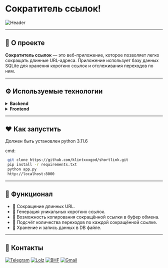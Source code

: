# Сократитель ссылок!
![Header](https://i.ibb.co/pJwpFyB/Screenshot-2.png)

---

## 🖤 О проекте

**Сократитель ссылок** — это веб-приложение, которое позволяет легко сокращать длинные URL-адреса. Приложение использует базу данных SQLite для хранения коротких ссылок и отслеживания переходов по ним. 

---

## ⚙️ Используемые технологии

<details>
  <summary><strong>Backend</strong></summary>

  ![Python](https://img.shields.io/badge/python-%23000000.svg?style=for-the-badge&logo=python&logoColor=white)  ![Quart](https://img.shields.io/badge/Quart-%23000000.svg?style=for-the-badge&logo=python&logoColor=white)  ![SQLite](https://img.shields.io/badge/SQLite-%23000000.svg?style=for-the-badge&logo=sqlite&logoColor=white)

</details>

<details>
  <summary><strong>Frontend</strong></summary>

  ![HTML5](https://img.shields.io/badge/html5-%23000000.svg?style=for-the-badge&logo=html5&logoColor=white)  ![CSS3](https://img.shields.io/badge/css3-%23000000.svg?style=for-the-badge&logo=css3&logoColor=white)  ![JavaScript](https://img.shields.io/badge/javascript-%23000000.svg?style=for-the-badge&logo=javascript&logoColor=white)
</details>

---

## ♥️ Как запустить

Должен быть установлен python 3.11.6

cmd:

   ```bash
    git clone https://github.com/klintxxxgod/shortlink.git
    pip install -r requirements.txt
    python app.py
    http://localhost:8000
  ```

---

## 🖤 Функционал

- 💨 Сокращение длинных URL.
- 💨 Генерация уникальных коротких ссылок.
- 💨 Возможность копирования сокращённой ссылки в буфер обмена.
- 💨 Подсчёт количества переходов по каждой сокращённой ссылке.
- 💨 Хранение и запись данных в DB файле.

---

## 🖤 Контакты

[![Telegram](https://img.shields.io/badge/-Telegram-black?style=for-the-badge&logo=telegram&logoColor=white)](https://t.me/klintxxxgod)  [![Lolz](https://img.shields.io/badge/-Lolz%20Team-black?style=for-the-badge&logo=data:image/png;base64,iVBORw0KGgoAAAANSUhEUgAAABAAAAAQCAYAAAAf8/9hAAAABHNCSVQICAgIfAhkiAAAAFdJREFUOI3FkjEOgkAQRc/CoFAEmf4SzkIkg1UkfsAdKNFBOkEEVnMkr1SBBSgUtqtUKV9jeBGwrvE3d+7s3TeAH5GgdYBGSCYJ1ASowm5YAz5voFrOh6oP/poM14wHdAe2Bi4OjsMUyccxPB3bs6Dn8AMhRWLZLeQKkwAAAABJRU5ErkJggg==&logoColor=white)](https://lolz.live/klintxxxgod/)  [![BHF](https://img.shields.io/badge/-BHF-black?style=for-the-badge&logo=matrix&logoColor=white)](https://bhf.pro/members/545192/)  [![Gmail](https://img.shields.io/badge/-Gmail-black?style=for-the-badge&logo=gmail&logoColor=white)](mailto:owner.klint@gmail.com)
